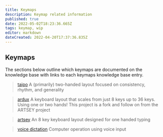 ```yaml
---
title: Keymaps
description: Keymap related information
published: true
date: 2022-05-02T18:23:36.665Z
tags: keymap, wip
editor: markdown
dateCreated: 2022-04-20T17:37:36.835Z
---
```


## Keymaps

The sections below outline which keymaps are documented on the knowledge base with links to each keymaps knowledge base entry.

> [taipo](/keymaps/taipo)
A (primarily) two-handed layout focused on consistency, rhythm, and generality

> [ardux](/keymaps/ardux)
A keyboard layout that scales from just 8 keys up to 36 keys. Using one or two hands!
This project is a fork and follow on from the ARTSEY project

> [artsey](/keymaps/artsey)
An 8 key keyboard layout designed for one handed typing

> [voice dictation](/keymaps/voice-dictation)
Computer operation using voice input